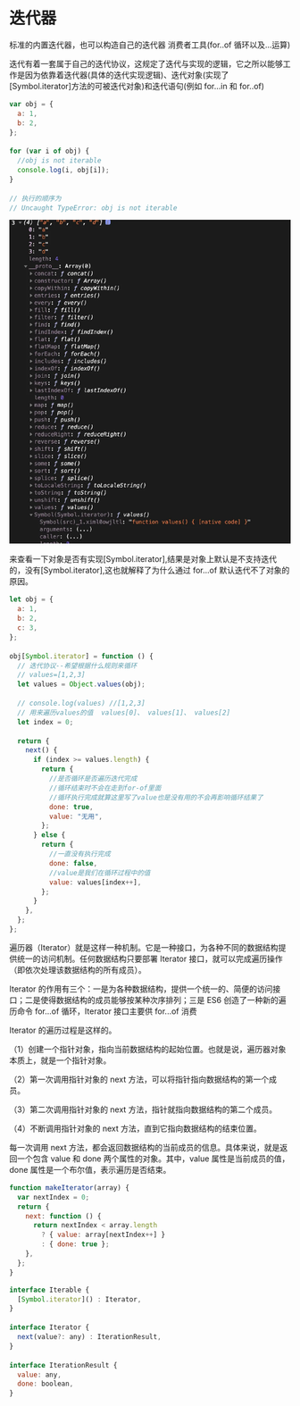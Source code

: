 # 迭代器

标准的内置迭代器，也可以构造自己的迭代器
消费者工具(for..of 循环以及...运算)

迭代有着一套属于自己的迭代协议，这规定了迭代与实现的逻辑，它之所以能够工作是因为依靠着迭代器(具体的迭代实现逻辑)、迭代对象(实现了[Symbol.iterator]方法的可被迭代对象)和迭代语句(例如 for...in 和 for..of)

```js
var obj = {
  a: 1,
  b: 2,
};

for (var i of obj) {
  //obj is not iterable
  console.log(i, obj[i]);
}

// 执行的顺序为
// Uncaught TypeError: obj is not iterable
```

![迭代器](./0081Kckwgy1gkjzsfqf2gj30u00yjdhr.webp)

来查看一下对象是否有实现[Symbol.iterator],结果是对象上默认是不支持迭代的，没有[Symbol.iterator],这也就解释了为什么通过 for...of 默认迭代不了对象的原因。

```js
let obj = {
  a: 1,
  b: 2,
  c: 3,
};

obj[Symbol.iterator] = function () {
  // 迭代协议--希望根据什么规则来循环
  // values=[1,2,3]
  let values = Object.values(obj);

  // console.log(values) //[1,2,3]
  // 用来遍历values的值  values[0]、 values[1]、 values[2]
  let index = 0;

  return {
    next() {
      if (index >= values.length) {
        return {
          //是否循环是否遍历迭代完成
          //循环结束时不会在走到for-of里面
          //循环执行完成就算这里写了value也是没有用的不会再影响循环结果了
          done: true,
          value: "无用",
        };
      } else {
        return {
          //一直没有执行完成
          done: false,
          //value是我们在循环过程中的值
          value: values[index++],
        };
      }
    },
  };
};
```

遍历器（Iterator）就是这样一种机制。它是一种接口，为各种不同的数据结构提供统一的访问机制。任何数据结构只要部署 Iterator 接口，就可以完成遍历操作（即依次处理该数据结构的所有成员）。

Iterator 的作用有三个：一是为各种数据结构，提供一个统一的、简便的访问接口；二是使得数据结构的成员能够按某种次序排列；三是 ES6 创造了一种新的遍历命令 for...of 循环，Iterator 接口主要供 for...of 消费

Iterator 的遍历过程是这样的。

（1）创建一个指针对象，指向当前数据结构的起始位置。也就是说，遍历器对象本质上，就是一个指针对象。

（2）第一次调用指针对象的 next 方法，可以将指针指向数据结构的第一个成员。

（3）第二次调用指针对象的 next 方法，指针就指向数据结构的第二个成员。

（4）不断调用指针对象的 next 方法，直到它指向数据结构的结束位置。

每一次调用 next 方法，都会返回数据结构的当前成员的信息。具体来说，就是返回一个包含 value 和 done 两个属性的对象。其中，value 属性是当前成员的值，done 属性是一个布尔值，表示遍历是否结束。

```js
function makeIterator(array) {
  var nextIndex = 0;
  return {
    next: function () {
      return nextIndex < array.length
        ? { value: array[nextIndex++] }
        : { done: true };
    },
  };
}
```

```js
interface Iterable {
  [Symbol.iterator]() : Iterator,
}

interface Iterator {
  next(value?: any) : IterationResult,
}

interface IterationResult {
  value: any,
  done: boolean,
}
```
